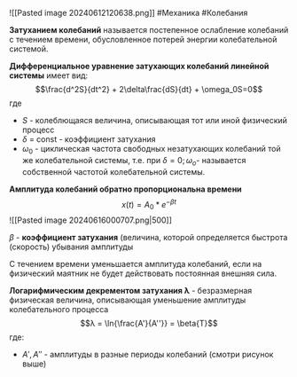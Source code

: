 ![[Pasted image 20240612120638.png]]
#Механика #Колебания 

**Затуханием колебаний** называется постепенное ослабление колебаний с
течением времени, обусловленное потерей энергии колебательной системой.

**Дифференциальное уравнение затухающих колебаний линейной системы** имеет вид: $$\frac{d^2S}{dt^2} + 2\delta\frac{dS}{dt} + \omega_0S=0$$
где 
- $S$ - колеблющаяся величина, описывающая тот или иной физический процесс
- $\delta$ = const - коэффициент затухания
- $ω_0$ - циклическая частота свободных незатухающих колебаний той же колебательной системы, т.е. при $δ = 0 ; ω_о$- называется собственной частотой колебательной системы.

**Амплитуда колебаний обратно пропорциональна времени** $$x(t)=A_0*e^{-\beta{t}}$$![[Pasted image 20240616000707.png|500]]

$\beta$ - **коэффициент затухания** (величина, которой определяется быстрота
(скорость) убывания амплитуды

С течением времени уменьшается амплитуда колебаний, если на физический маятник не будет действовать постоянная внешняя сила.

**Логарифмическим декрементом затухания λ** - безразмерная физическая величина, описывающая уменьшение амплитуды колебательного процесса$$λ = \ln{\frac{A'}{A''}} = \beta{T}$$где:
- $A', A''$ - амплитуды в разные периоды колебаний (смотри рисунок выше) 

